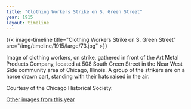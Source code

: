```yaml
---
title: "Clothing Workers Strike on S. Green Street"
year: 1915
layout: timeline
---
```


{{< image-timeline title="Clothing Workers Strike on S. Green Street" src="/img/timeline/1915/large/73.jpg" >}}


Image of clothing workers, on strike, gathered in front of the Art Metal Products Company, located at 508 South Green Street in the Near West Side community area of Chicago, Illinois. A group of the strikers are on a horse drawn cart, standing with their hats raised in the air. 

Courtesy of the Chicago Historical Society. 

[Other images from this year](/historical/timeline/1915)